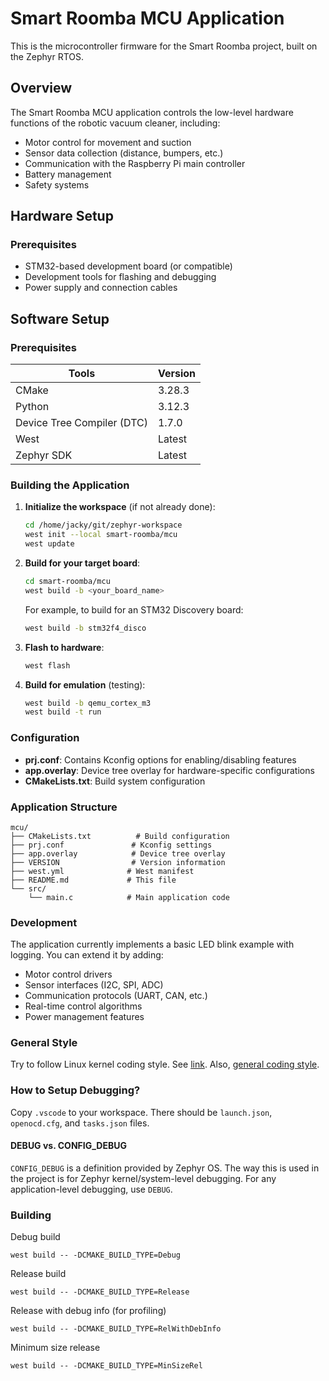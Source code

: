 # Smart Roomba MCU Application

This is the microcontroller firmware for the Smart Roomba project, built on the Zephyr RTOS.

## Overview

The Smart Roomba MCU application controls the low-level hardware functions of the robotic vacuum cleaner, including:
- Motor control for movement and suction
- Sensor data collection (distance, bumpers, etc.)
- Communication with the Raspberry Pi main controller
- Battery management
- Safety systems

## Hardware Setup

### Prerequisites

- STM32-based development board (or compatible)
- Development tools for flashing and debugging
- Power supply and connection cables

## Software Setup

### Prerequisites

| Tools    | Version |
| -------- | ------- |
| CMake    | 3.28.3  |
| Python   | 3.12.3  |
| Device Tree Compiler (DTC)   | 1.7.0   |
| West     | Latest  |
| Zephyr SDK | Latest |

### Building the Application

1. **Initialize the workspace** (if not already done):
   ```bash
   cd /home/jacky/git/zephyr-workspace
   west init --local smart-roomba/mcu
   west update
   ```

2. **Build for your target board**:
   ```bash
   cd smart-roomba/mcu
   west build -b <your_board_name>
   ```
   
   For example, to build for an STM32 Discovery board:
   ```bash
   west build -b stm32f4_disco
   ```

3. **Flash to hardware**:
   ```bash
   west flash
   ```

4. **Build for emulation** (testing):
   ```bash
   west build -b qemu_cortex_m3
   west build -t run
   ```

### Configuration

- **prj.conf**: Contains Kconfig options for enabling/disabling features
- **app.overlay**: Device tree overlay for hardware-specific configurations
- **CMakeLists.txt**: Build system configuration

### Application Structure

```
mcu/
├── CMakeLists.txt          # Build configuration
├── prj.conf               # Kconfig settings
├── app.overlay            # Device tree overlay
├── VERSION                # Version information
├── west.yml              # West manifest
├── README.md             # This file
└── src/
    └── main.c            # Main application code
```

### Development

The application currently implements a basic LED blink example with logging. 
You can extend it by adding:

- Motor control drivers
- Sensor interfaces (I2C, SPI, ADC)
- Communication protocols (UART, CAN, etc.)
- Real-time control algorithms
- Power management features

### General Style
Try to follow Linux kernel coding style. See [link](https://docs.zephyrproject.org/latest/contribute/style/code.html). Also, [general coding style](https://docs.zephyrproject.org/latest/contribute/style/index.html).


### How to Setup Debugging?
Copy `.vscode` to your workspace. There should be `launch.json`, `openocd.cfg`, and `tasks.json` files.

#### DEBUG vs. CONFIG_DEBUG
`CONFIG_DEBUG` is a definition provided by Zephyr OS. The way this is used in the project is for Zephyr kernel/system-level debugging. For any application-level debugging, use `DEBUG`.

### Building
Debug build
```
west build -- -DCMAKE_BUILD_TYPE=Debug
```

Release build  
```
west build -- -DCMAKE_BUILD_TYPE=Release
```

Release with debug info (for profiling)
```
west build -- -DCMAKE_BUILD_TYPE=RelWithDebInfo
```

Minimum size release
```
west build -- -DCMAKE_BUILD_TYPE=MinSizeRel
```